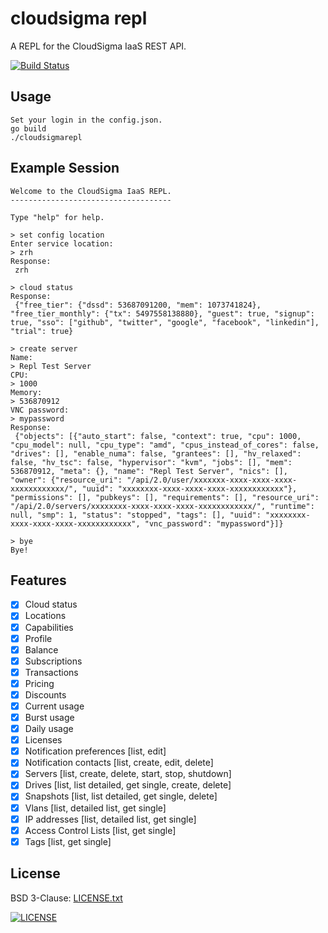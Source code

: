 # cloudsigma repl

A REPL for the CloudSigma IaaS REST API.

[![Build Status](https://travis-ci.org/russmack/cloudsigmarepl.svg?branch=master)](https://travis-ci.org/russmack/cloudsigmarepl)

## Usage
```
Set your login in the config.json.
go build
./cloudsigmarepl
```

## Example Session
```
Welcome to the CloudSigma IaaS REPL.
------------------------------------

Type "help" for help.

> set config location
Enter service location:
> zrh
Response:
 zrh

> cloud status
Response:
 {"free_tier": {"dssd": 53687091200, "mem": 1073741824}, "free_tier_monthly": {"tx": 5497558138880}, "guest": true, "signup": true, "sso": ["github", "twitter", "google", "facebook", "linkedin"], "trial": true}

> create server
Name:
> Repl Test Server
CPU:
> 1000
Memory:
> 536870912
VNC password:
> mypassword
Response:
 {"objects": [{"auto_start": false, "context": true, "cpu": 1000, "cpu_model": null, "cpu_type": "amd", "cpus_instead_of_cores": false, "drives": [], "enable_numa": false, "grantees": [], "hv_relaxed": false, "hv_tsc": false, "hypervisor": "kvm", "jobs": [], "mem": 536870912, "meta": {}, "name": "Repl Test Server", "nics": [], "owner": {"resource_uri": "/api/2.0/user/xxxxxxx-xxxx-xxxx-xxxx-xxxxxxxxxxxx/", "uuid": "xxxxxxxx-xxxx-xxxx-xxxx-xxxxxxxxxxxx"}, "permissions": [], "pubkeys": [], "requirements": [], "resource_uri": "/api/2.0/servers/xxxxxxxx-xxxx-xxxx-xxxx-xxxxxxxxxxxx/", "runtime": null, "smp": 1, "status": "stopped", "tags": [], "uuid": "xxxxxxxx-xxxx-xxxx-xxxx-xxxxxxxxxxxx", "vnc_password": "mypassword"}]}

> bye
Bye!
```

## Features

- [X] Cloud status
- [X] Locations
- [X] Capabilities
- [X] Profile
- [X] Balance
- [X] Subscriptions
- [X] Transactions
- [X] Pricing
- [X] Discounts
- [X] Current usage
- [X] Burst usage
- [X] Daily usage
- [X] Licenses
- [X] Notification preferences [list, edit]
- [X] Notification contacts [list, create, edit, delete]
- [X] Servers [list, create, delete, start, stop, shutdown]
- [X] Drives [list, list detailed, get single, create, delete]
- [X] Snapshots [list, list detailed, get single, delete]
- [X] Vlans [list, detailed list, get single]
- [X] IP addresses [list, detailed list, get single]
- [X] Access Control Lists [list, get single]
- [X] Tags [list, get single]

## License
BSD 3-Clause: [LICENSE.txt](LICENSE.txt)

[<img alt="LICENSE" src="http://img.shields.io/pypi/l/Django.svg?style=flat-square"/>](LICENSE.txt)
